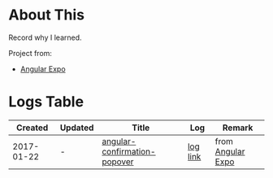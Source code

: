 # About This

Record why I learned.

Project from:
* [Angular Expo][]

# Logs Table

| Created | Updated | Title | Log | Remark |
| ---     | ---     | ---   | --- | ---    |
|2017-01-22|-|[angular-confirmation-popover](https://github.com/mattlewis92/angular-confirmation-popover)|[log link](./reviewed/angular-confirmation-popover.md)| from [Angular Expo][] |


[Angular Expo]: http://angularexpo.com